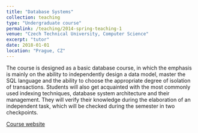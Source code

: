 ```yaml
---
title: "Database Systems"
collection: teaching
type: "Undergraduate course"
permalink: /teaching/2014-spring-teaching-1
venue: "Czech Technical University, Computer Science"
excerpt: "tutor"
date: 2018-01-01
location: "Prague, CZ"
---
```


The course is designed as a basic database course, in which the emphasis is mainly on the ability to independently design a data model, master the SQL language and the ability to choose the appropriate degree of isolation of transactions. Students will also get acquainted with the most commonly used indexing techniques, database system architecture and their management. They will verify their knowledge during the elaboration of an independent task, which will be checked during the semester in two checkpoints.

[Course website](https://fel.cvut.cz/en/education/bk/predmety/50/10/p5010606.html)